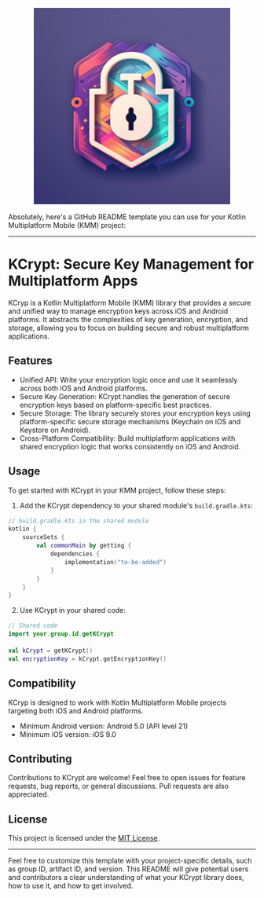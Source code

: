 <p align="center"><img src="KCrypt.png" height="400"></p>


Absolutely, here's a GitHub README template you can use for your Kotlin Multiplatform Mobile (KMM) project:

---

# KCrypt: Secure Key Management for Multiplatform Apps

KCryp is a Kotlin Multiplatform Mobile (KMM) library that provides a secure and unified way to manage encryption keys across iOS and Android platforms. It abstracts the complexities of key generation, encryption, and storage, allowing you to focus on building secure and robust multiplatform applications.

## Features

- Unified API: Write your encryption logic once and use it seamlessly across both iOS and Android platforms.
- Secure Key Generation: KCrypt handles the generation of secure encryption keys based on platform-specific best practices.
- Secure Storage: The library securely stores your encryption keys using platform-specific secure storage mechanisms (Keychain on iOS and Keystore on Android).
- Cross-Platform Compatibility: Build multiplatform applications with shared encryption logic that works consistently on iOS and Android.

## Usage

To get started with KCrypt in your KMM project, follow these steps:

1. Add the KCrypt dependency to your shared module's `build.gradle.kts`:

```kotlin
// build.gradle.kts in the shared module
kotlin {
    sourceSets {
        val commonMain by getting {
            dependencies {
                implementation("to-be-added")
            }
        }
    }
}
```

2. Use KCrypt in your shared code:

```kotlin
// Shared code
import your.group.id.getKCrypt

val kCrypt = getKCrypt()
val encryptionKey = kCrypt.getEncryptionKey()
```


## Compatibility

KCryp is designed to work with Kotlin Multiplatform Mobile projects targeting both iOS and Android platforms.

- Minimum Android version: Android 5.0 (API level 21)
- Minimum iOS version: iOS 9.0

## Contributing

Contributions to KCrypt are welcome! Feel free to open issues for feature requests, bug reports, or general discussions. Pull requests are also appreciated.

## License

This project is licensed under the [MIT License](LICENSE).

---

Feel free to customize this template with your project-specific details, such as group ID, artifact ID, and version. This README will give potential users and contributors a clear understanding of what your KCrypt library does, how to use it, and how to get involved.

